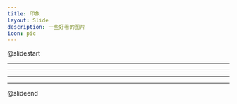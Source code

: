 ```yaml
---
title: 印象
layout: Slide
description: 一些好看的图片
icon: pic
---
```


<!-- markdownlint-disable MD024 MD033 -->

@slidestart

<!-- .slide: data-auto-animate  data-background="https://pic.3gbizhi.com/2021/1227/20211227092309212.jpg" -->

---

<!-- .slide: data-auto-animate  data-background="https://pic.3gbizhi.com/2021/1228/20211228042032573.jpg" -->

---

<!-- .slide: data-auto-animate  data-background="https://pic.3gbizhi.com/2021/1208/20211208022357673.png" -->

---

<!-- .slide: data-auto-animate  data-background="https://pic.3gbizhi.com/2021/1228/20211228042031718.jpg" -->

---

<!-- .slide: data-auto-animate  data-background="https://pic.3gbizhi.com/2021/1108/20211108084330993.jpg" -->

@slideend
